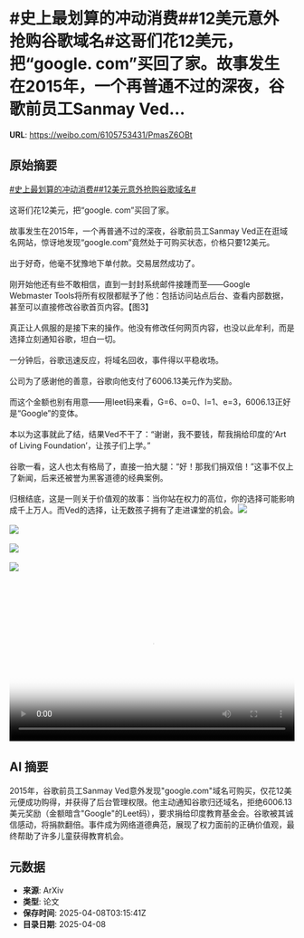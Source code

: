 # #史上最划算的冲动消费##12美元意外抢购谷歌域名#这哥们花12美元，把“google. com”买回了家。故事发生在2015年，一个再普通不过的深夜，谷歌前员工Sanmay Ved...

**URL**: https://weibo.com/6105753431/PmasZ6OBt

## 原始摘要

<a href="https://m.weibo.cn/search?containerid=231522type%3D1%26t%3D10%26q%3D%23%E5%8F%B2%E4%B8%8A%E6%9C%80%E5%88%92%E7%AE%97%E7%9A%84%E5%86%B2%E5%8A%A8%E6%B6%88%E8%B4%B9%23&amp;extparam=%23%E5%8F%B2%E4%B8%8A%E6%9C%80%E5%88%92%E7%AE%97%E7%9A%84%E5%86%B2%E5%8A%A8%E6%B6%88%E8%B4%B9%23" data-hide=""><span class="surl-text">#史上最划算的冲动消费#</span></a><a href="https://m.weibo.cn/search?containerid=231522type%3D1%26t%3D10%26q%3D%2312%E7%BE%8E%E5%85%83%E6%84%8F%E5%A4%96%E6%8A%A2%E8%B4%AD%E8%B0%B7%E6%AD%8C%E5%9F%9F%E5%90%8D%23&amp;extparam=%2312%E7%BE%8E%E5%85%83%E6%84%8F%E5%A4%96%E6%8A%A2%E8%B4%AD%E8%B0%B7%E6%AD%8C%E5%9F%9F%E5%90%8D%23" data-hide=""><span class="surl-text">#12美元意外抢购谷歌域名#</span></a><br><br>这哥们花12美元，把“google. com”买回了家。<br><br>故事发生在2015年，一个再普通不过的深夜，谷歌前员工Sanmay Ved正在逛域名网站，惊讶地发现“google.com”竟然处于可购买状态，价格只要12美元。<br><br>出于好奇，他毫不犹豫地下单付款。交易居然成功了。<br><br>刚开始他还有些不敢相信，直到一封封系统邮件接踵而至——Google Webmaster Tools将所有权限都赋予了他：包括访问站点后台、查看内部数据，甚至可以直接修改谷歌首页内容。【图3】<br><br>真正让人佩服的是接下来的操作。他没有修改任何网页内容，也没以此牟利，而是选择立刻通知谷歌，坦白一切。<br><br>一分钟后，谷歌迅速反应，将域名回收，事件得以平稳收场。<br><br>公司为了感谢他的善意，谷歌向他支付了6006.13美元作为奖励。<br><br>而这个金额也别有用意——用leet码来看，G=6、o=0、l=1、e=3，6006.13正好是“Google”的变体。<br><br>本以为这事就此了结，结果Ved不干了：“谢谢，我不要钱，帮我捐给印度的‘Art of Living Foundation’，让孩子们上学。”<br><br>谷歌一看，这人也太有格局了，直接一拍大腿：“好！那我们捐双倍！”这事不仅上了新闻，后来还被誉为黑客道德的经典案例。<br><br>归根结底，这是一则关于价值观的故事：当你站在权力的高位，你的选择可能影响成千上万人。而Ved的选择，让无数孩子拥有了走进课堂的机会。<img style="" src="https://tvax4.sinaimg.cn/large/006Fd7o3ly1i08bye7rurj30zk0k075p.jpg" referrerpolicy="no-referrer"><br><br><img style="" src="https://tvax1.sinaimg.cn/large/006Fd7o3gy1i08bxz63k4j30xc0k1k8o.jpg" referrerpolicy="no-referrer"><br><br><img style="" src="https://tvax1.sinaimg.cn/large/006Fd7o3gy1i08bxzc4kfj30iw08xn0b.jpg" referrerpolicy="no-referrer"><br><br><img style="" src="https://tvax2.sinaimg.cn/large/006Fd7o3gy1i08by0vqtcj30iw0clwh1.jpg" referrerpolicy="no-referrer"><br><br><br clear="both"><div style="clear: both"></div><video controls="controls" poster="https://tvax2.sinaimg.cn/orj480/006Fd7o3ly1i08bydejerj30zk0k075p.jpg" style="width: 100%"><source src="https://f.video.weibocdn.com/o0/14S5ZJ3rlx08nhR5jSFG01041200n2Aw0E010.mp4?label=mp4_720p&amp;template=1280x720.25.0&amp;ori=0&amp;ps=1CwnkDw1GXwCQx&amp;Expires=1744085664&amp;ssig=3hUWndvxTo&amp;KID=unistore,video"><source src="https://f.video.weibocdn.com/o0/BBNBK7HLlx08nhR2Rm4E01041200bYeJ0E010.mp4?label=mp4_hd&amp;template=852x480.25.0&amp;ori=0&amp;ps=1CwnkDw1GXwCQx&amp;Expires=1744085664&amp;ssig=q1LKgl7pnZ&amp;KID=unistore,video"><source src="https://f.video.weibocdn.com/o0/ukUBnMbtlx08nhR220qY010412007Npl0E010.mp4?label=mp4_ld&amp;template=640x360.25.0&amp;ori=0&amp;ps=1CwnkDw1GXwCQx&amp;Expires=1744085664&amp;ssig=igBzkJp4X%2B&amp;KID=unistore,video"><p>视频无法显示，请前往<a href="https://video.weibo.com/show?fid=1034%3A5152834149351481" target="_blank" rel="noopener noreferrer">微博视频</a>观看。</p></video>

## AI 摘要

2015年，谷歌前员工Sanmay Ved意外发现"google.com"域名可购买，仅花12美元便成功购得，并获得了后台管理权限。他主动通知谷歌归还域名，拒绝6006.13美元奖励（金额暗含"Google"的Leet码），要求捐给印度教育基金会。谷歌被其诚信感动，将捐款翻倍。事件成为网络道德典范，展现了权力面前的正确价值观，最终帮助了许多儿童获得教育机会。

## 元数据

- **来源**: ArXiv
- **类型**: 论文
- **保存时间**: 2025-04-08T03:15:41Z
- **目录日期**: 2025-04-08
